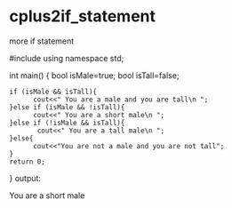 # cplus2if_statement
more if statement


#include <iostream>
using namespace std;

int main()
{
    bool isMale=true;
    bool isTall=false;
     
    if (isMale && isTall){
          cout<<" You are a male and you are tall\n ";
    }else if (isMale && !isTall){
          cout<<" You are a short male\n ";
    }else if (!isMale && isTall){
           cout<<" You are a tall male\n ";
    }else{
          cout<<"You are not a male and you are not tall";
    }
    return 0;
}
output:
  
  You are a short male
